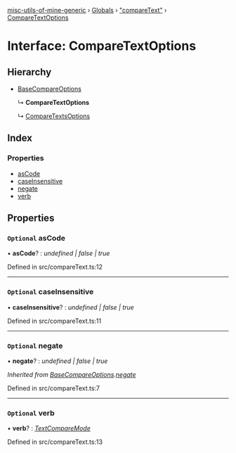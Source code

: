 [misc-utils-of-mine-generic](../README.md) › [Globals](../globals.md) › ["compareText"](../modules/_comparetext_.md) › [CompareTextOptions](_comparetext_.comparetextoptions.md)

# Interface: CompareTextOptions

## Hierarchy

* [BaseCompareOptions](_comparetext_.basecompareoptions.md)

  ↳ **CompareTextOptions**

  ↳ [CompareTextsOptions](_comparetext_.comparetextsoptions.md)

## Index

### Properties

* [asCode](_comparetext_.comparetextoptions.md#optional-ascode)
* [caseInsensitive](_comparetext_.comparetextoptions.md#optional-caseinsensitive)
* [negate](_comparetext_.comparetextoptions.md#optional-negate)
* [verb](_comparetext_.comparetextoptions.md#optional-verb)

## Properties

### `Optional` asCode

• **asCode**? : *undefined | false | true*

Defined in src/compareText.ts:12

___

### `Optional` caseInsensitive

• **caseInsensitive**? : *undefined | false | true*

Defined in src/compareText.ts:11

___

### `Optional` negate

• **negate**? : *undefined | false | true*

*Inherited from [BaseCompareOptions](_comparetext_.basecompareoptions.md).[negate](_comparetext_.basecompareoptions.md#optional-negate)*

Defined in src/compareText.ts:7

___

### `Optional` verb

• **verb**? : *[TextCompareMode](../modules/_comparetext_.md#textcomparemode)*

Defined in src/compareText.ts:13

